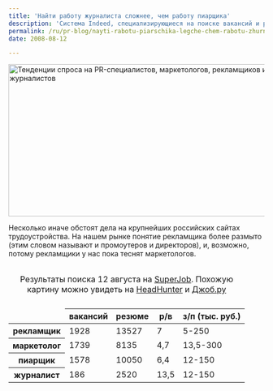 ```yaml
---
title: 'Найти работу журналиста сложнее, чем работу пиарщика'
description: 'Система Indeed, специализирующиеся на поиске вакансий и резюме, снискала заслуженную популярность в США (на мировом интернет-рынке труда по посещаемости ее превосходит только CareerBuilder.com).'
permalink: /ru/pr-blog/nayti-rabotu-piarschika-legche-chem-rabotu-zhurnalista
date: 2008-08-12

---
```

<p><a href="http://www.indeed.com/jobtrends?q=%22public+relations%2C+marketing%2C+journalism%2C+advertising"><img width="540" height="300" src="http://www.indeed.com/trendgraph/jobgraph.png?q=%22public+relations%2C+marketing%2C+journalism%2C+advertising" alt="Тенденции спроса на PR-специалистов, маркетологов, рекламщиков и журналистов"></a></p>
<p>Несколько иначе обстоят дела на крупнейших российских сайтах трудоустройства. На нашем рынке понятие рекламщика более размыто (этим словом называют и промоутеров и директоров), и, возможно, потому рекламщики у нас пока теснят маркетологов.</p>
<table cellspacing="0" class="num">

<caption>

Результаты поиска 12 августа на <a href="http://www.superjob.ru/" target="_blank" rel="noopener noreferrer">SuperJob</a>. Похожую картину можно увидеть на <a href="http://hh.ru/" target="_blank" rel="noopener noreferrer">HeadHunter</a> и <a href="http://www.job.ru/" target="_blank" rel="noopener noreferrer">Джоб.ру</a>

</caption>

<thead>

<tr>

<td></td>

<th scope="col"><strong>в</strong>акансий</th>

<th scope="col"><strong>р</strong>езюме</th>

<th scope="col">р/в</th>

<th scope="col">з/п (тыс. руб.)</th>

</tr>

</thead>

<tbody>

<tr>

<th scope="row">рекламщик</th>

<td>1928</td>

<td>13527</td>

<td>7</td>

<td>5-250</td>

</tr>

<tr class="odd">

<th scope="row">маркетолог</th>

<td>1739</td>

<td>8135</td>

<td>4,7</td>

<td>13,5-300</td>

</tr>

<tr>

<th scope="row">пиарщик</th>

<td>1578</td>

<td>10050</td>

<td>6,4</td>

<td>12-150</td>

</tr>

<tr class="odd">

<th scope="row">журналист</th>

<td>186</td>

<td>2520</td>

<td>13,5</td>

<td>12-150</td>

</tr>

</tbody>

</table>


